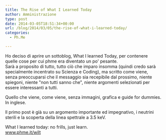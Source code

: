 ```yaml
---
title: The Rise of What I Learned Today
author: Amministrazione
type: post
date: 2014-03-05T18:51:34+00:00
url: /blog/2014/03/05/the-rise-of-what-i-learned-today/
categories:
  - Ph.Me

---
```

Ho deciso di aprire un sottoblog, What I learned Today, per contenere quelle cose per cui phme era diventato un po' pesante.  
Sarà a proposito di tutto, tutto ciò che imparo insomma (quindi credo sarà specialmente incentrato su Scienza e Coding), ma scritto come viene, senza preoccuparsi che il messaggio sia recepibile dal prossimo, niente spiegoni, niente "non tutti sanno che", niente argomenti selezionati per essere interessanti a tutti.

Quello che viene, come viene, senza immagini, grafica e guide for dummies. In inglese.

Il primo post è già su un argomento importante ed impegnativo, i neutrini sterili e la scoperta della linea spettrale a 3.5 keV.

What I learned today: no frills, just learn.  
www.phme.it/wilt